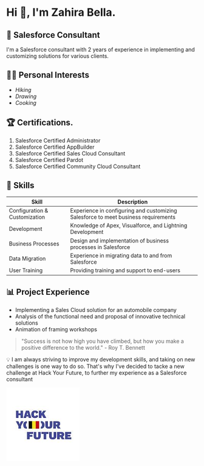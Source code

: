 # Hi 👋, I'm Zahira Bella.

## 💼 Salesforce Consultant

I'm a Salesforce consultant with 2 years of experience in implementing and
customizing solutions for various clients.

## 🏃‍♂️ Personal Interests

- _Hiking_
- _Drawing_
- _Cooking_

## 🏆 Certifications.

1. Salesforce Certified Administrator
2. Salesforce Certified AppBuilder
3. Salesforce Certified Sales Cloud Consultant
4. Salesforce Certified Pardot
5. Salesforce Certified Community Cloud Consultant

## 🔨 Skills

| Skill                         | Description                                                                        |
| ----------------------------- | ---------------------------------------------------------------------------------- |
| Configuration & Customization | Experience in configuring and customizing Salesforce to meet business requirements |
| Development                   | Knowledge of Apex, Visualforce, and Lightning Development                          |
| Business Processes            | Design and implementation of business processes in Salesforce                      |
| Data Migration                | Experience in migrating data to and from Salesforce                                |
| User Training                 | Providing training and support to end-users                                        |

## 📊 Project Experience

- Implementing a Sales Cloud solution for an automobile company
- Analysis of the functional need and proposal of innovative technical solutions
- Animation of framing workshops

> "Success is not how high you have climbed, but how you make a positive
> difference to the world." - Roy T. Bennett

💡 I am always striving to improve my development skills, and taking on new
challenges is one way to do so. That's why I've decided to tacke a new challenge
at Hack Your Future, to further my experience as a Salesforce consultant

![HYF](/student-bios/img/hyf.jpeg)
